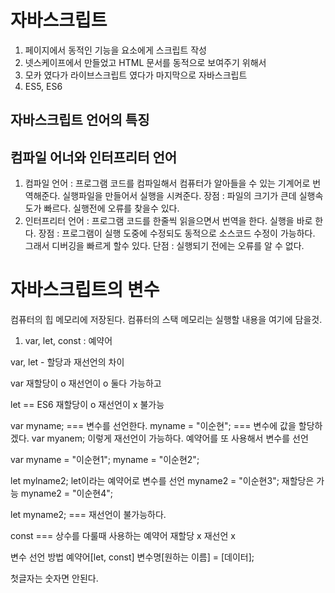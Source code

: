 # 자바스크립트

1. 페이지에서 동적인 기능을 요소에게 스크립트 작성
2. 넷스케이프에서 만들었고 HTML 문서를 동적으로 보여주기 위해서
3. 모카 였다가 라이브스크립트 였다가 마지막으로 자바스크립트
4. ES5, ES6

## 자바스크립트 언어의 특징

## 컴파일 어너와 인터프리터 언어

1. 컴파일 언어 : 프로그램 코드를 컴파일해서 컴퓨터가 알아들을 수 있는 기계어로 번역해준다. 실행파일을 만들어서 실행을 시켜준다.
   장점 : 파일의 크기가 큰데 실행속도가 빠르다. 실행전에 오류를 찾을수 있다.
2. 인터프리터 언어 : 프로그램 코드를 한줄씩 읽을으면서 번역을 한다. 실행을 바로 한다.
   장점 : 프로그램이 실행 도중에 수정되도 동적으로 소스코드 수정이 가능하다. 그래서 디버깅을 빠르게 할수 있다.
   단점 : 실행되기 전에는 오류를 알 수 없다.

# 자바스크립트의 변수

컴퓨터의 힙 메모리에 저장된다.
컴퓨터의 스택 메모리는 실행할 내용을 여기에 담을것.

1. var, let, const : 예약어

var, let - 할당과 재선언의 차이

var
재할당이 o 
재선언이 o 
둘다 가능하고

let == ES6
재할당이 o 
재선언이 x 불가능

var myname; === 변수를 선언한다.
myname = "이순현"; === 변수에 값을 할당하겠다.
var myanem; 이렇게 재선언이 가능하다. 예약어를 또 사용해서 변수를 선언

var myname = "이순현1";
myname = "이순현2";

let mylname2; let이라는 예약어로 변수를 선언
myname2 = "이순현3"; 재할당은 가능
myname2 = "이순현4";

let myname2; === 재선언이 불가능하다.

const === 상수를 다룰때 사용하는 예약어
재할당 x 재선언 x

변수 선언 방법
예약어[let, const] 변수명[원하는 이름] = [데이터];

첫글자는 숫자면 안된다.